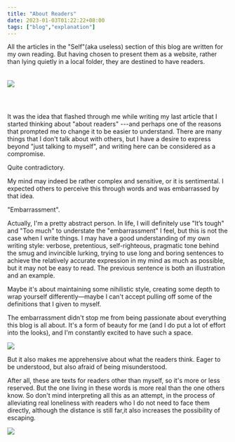 ```yaml
---
title: "About Readers"
date: 2023-01-03T01:22:22+08:00
tags: ["blog","explanation"]
---
```


All the articles in the "Self"(aka useless) section of this blog are written for my own reading. But having chosen to present them as a website, rather than lying quietly in a local folder, they are destined to have readers.

<img style = "margin-top : 20px; margin-bottom: 44px;" src = "https://gcore.jsdelivr.net/gh/AlexLiu2022/resources/img/a-website-on-the-internet.jpg" />

It was the idea that flashed through me while writing my last article that I started thinking about "about readers" ---and perhaps one of the reasons that prompted me to change it to be easier to understand. There are many things that I don't talk about with others, but I have a desire to express beyond "just talking to myself", and writing here can be considered as a compromise.

Quite contradictory.

My mind may indeed be rather complex and sensitive, or it is sentimental. I expected others to perceive this through words and was embarrassed by that idea.

"Embarrassment".

Actually, I'm a pretty abstract person. In life, I will definitely use "It’s tough" and "Too much" to understate the "embarrassment" I feel, but this is not the case when I write things. I may have a good understanding of my own writing style: verbose, pretentious, self-righteous, pragmatic tone behind the smug and invincible lurking, trying to use long and boring sentences to achieve the relatively accurate expression in my mind as much as possible, but it may not be easy to read. The previous sentence is both an illustration and an example.

Maybe it's about maintaining some nihilistic style, creating some depth to wrap yourself differently—maybe I can't accept pulling off some of the definitions that I given to myself.

The embarrassment didn't stop me from being passionate about everything this blog is all about. It's a form of beauty for me (and I do put a lot of effort into the looks), and I'm constantly excited to have such a space.

![](https://gcore.jsdelivr.net/gh/AlexLiu2022/resources/img/oxygen-not-included.png)


But it also makes me apprehensive about what the readers think. Eager to be understood, but also afraid of being misunderstood.

After all, these are texts for readers other than myself, so it's more or less reserved. But the one living in these words is more real than the one others know. So don't mind interpreting all this as an attempt, in the process of alleviating real loneliness with readers who I do not need to face them directly, although the distance is still far,it also increases the possibility of escaping.

![](https://gcore.jsdelivr.net/gh/AlexLiu2022/resources/img/night-sky.jpg)


 
